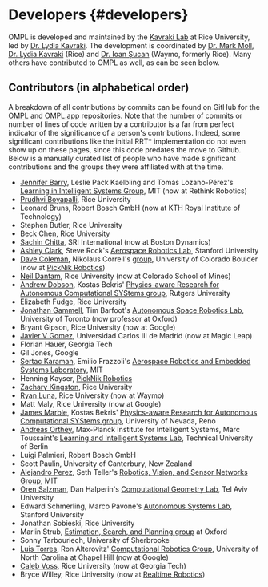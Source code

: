 # Developers {#developers}

OMPL is developed and maintained by the [Kavraki Lab](http://kavrakilab.org) at Rice University, led by [Dr. Lydia Kavraki](https://www.cs.rice.edu/~kavraki). The development is coordinated by [Dr. Mark Moll](https://moll.ai), [Dr. Lydia Kavraki](https://www.cs.rice.edu/~kavraki) (Rice) and [Dr. Ioan Șucan](http://ioan.sucan.ro) (Waymo, formerly Rice). Many others have contributed to OMPL as well, as can be seen below.

## Contributors (in alphabetical order)

A breakdown of all contributions by commits can be found on GitHub for the [OMPL](https://github.com/ompl/ompl/graphs/contributors) and [OMPL.app](https://github.com/ompl/omplapp/graphs/contributors) repositories. Note that the number of commits or number of lines of code written by a contributor is a far from perfect indicator of the significance of a person's contributions. Indeed, some significant contributions like the initial RRT* implementation do not even show up on these pages, since this code predates the move to Github. Below is a manually curated list of people who have made significant contributions and the groups they were affiliated with at the time.

- [Jennifer Barry](http://people.csail.mit.edu/jbarry), Leslie Pack Kaelbling and Tomás Lozano-Pérez's [Learning in Intelligent Systems Group](http://lis.csail.mit.edu), MIT (now at Rethink Robotics)
- [Prudhvi Boyapalli](http://www.prudhviboyapalli.com), Rice University
- Leonard Bruns, Robert Bosch GmbH (now at KTH Royal Institute of Technology)
- Stephen Butler, Rice University
- Beck Chen, Rice University
- [Sachin Chitta](http://www.sachinchitta.org), SRI International (now at Boston Dynamics)
- [Ashley Clark](http://web.stanford.edu/group/arl/people/ashley-clark), Steve Rock's [Aerospace Robotics Lab](http://web.stanford.edu/group/arl), Stanford University
- [Dave Coleman](http://davetcoleman.com/),  Nikolaus Correll's [group](http://correll.cs.colorado.edu/), University of Colorado Boulder (now at [PickNik Robotics](https://picknik.ai))
- [Neil Dantam](http://www.neil.dantam.name), Rice University (now at Colorado School of Mines)
- [Andrew Dobson](http://www.pracsyslab.org/dobson), Kostas Bekris' [Physics-aware Research for Autonomous Computational SYStems group](http://www.pracsyslab.org), Rutgers University
- Elizabeth Fudge, Rice University
- [Jonathan Gammell](https://robotic-esp.com/gammell/), Tim Barfoot's [Autonomous Space Robotics Lab](http://asrl.utias.utoronto.ca), University of Toronto (now professor at Oxford)
- Bryant Gipson, Rice University (now at Google)
- [Javier V Gomez](http://jvgomez.github.io), Universidad Carlos III de Madrid (now at Magic Leap)
- Florian Hauer, Georgia Tech
- Gil Jones, Google
- [Sertac Karaman](http://sertac.scripts.mit.edu/web), Emilio Frazzoli's [Aerospace Robotics and Embedded Systems Laboratory](http://ares.lids.mit.edu), MIT
- Henning Kayser, [PickNik Robotics](https://picknik.ai)
- [Zachary Kingston](http://zkingston.com), Rice University
- [Ryan Luna](http://www.ryanluna.com), Rice University (now at Waymo)
- Matt Maly, Rice University (now at Google)
- [James Marble](http://www.cse.unr.edu/robotics/pracsys/marble), Kostas Bekris' [Physics-aware Research for Autonomous Computational SYStems group](http://www.cse.unr.edu/robotics/pracsys), University of Nevada, Reno
- [Andreas Orthey](https://sites.google.com/view/aorthey/), Max-Planck Institute for Intelligent Systems, Marc Toussaint's [Learning and Intelligent Systems Lab](https://ipvs.informatik.uni-stuttgart.de/mlr/), Technical University of Berlin
- Luigi Palmieri, Robert Bosch GmbH
- Scott Paulin, University of Canterbury, New Zealand
- [Alejandro Perez](http://people.csail.mit.edu/aperez/www), Seth Teller's [Robotics, Vision, and Sensor Networks Group](http://rvsn.csail.mit.edu), MIT
- [Oren Salzman](http://orensalzman.com), Dan Halperin's [Computational Geometry Lab](http://acg.cs.tau.ac.il), Tel Aviv University
- Edward Schmerling, Marco Pavone's [Autonomous Systems Lab](http://asl.stanford.edu), Stanford University
- Jonathan Sobieski, Rice University
- Marlin Strub, [Estimation, Search, and Planning group](https://robotic-esp.com) at Oxford
- Sonny Tarbouriech, University of Sherbrooke
- [Luis Torres](http://luis.web.unc.edu), Ron Alterovitz' [Computational Robotics Group](http://robotics.cs.unc.edu), University of North Carolina at Chapel Hill (now at Google)
- [Caleb Voss](http://calebvoss.com), Rice University (now at Georgia Tech)
- Bryce Willey, Rice University (now at [Realtime Robotics](https://rtr.ai))
